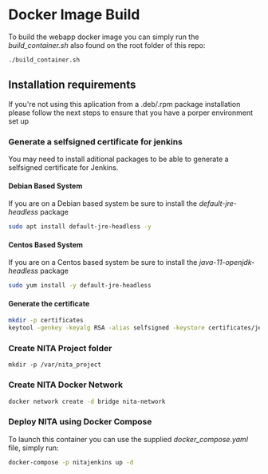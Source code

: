 # Docker Image Build
To build the webapp docker image you can simply run the *build_container.sh* also found on the root folder of this repo:
```bash
./build_container.sh
```
## Installation requirements
If you're not using this aplication from a .deb/.rpm package installation please follow the next steps to ensure that you have a porper environment set up

### Generate a selfsigned certificate for jenkins
You may need to install aditional packages to be able to generate a selfsigned certificate for Jenkins.

#### Debian Based System
If you are on a Debian based system be sure to install the *default-jre-headless* package
```bash
sudo apt install default-jre-headless -y
```

#### Centos Based System
If you are on a Centos based system be sure to install the *java-11-openjdk-headless* package
```bash
sudo yum install -y default-jre-headless
```

#### Generate the certificate
```bash
mkdir -p certificates
keytool -genkey -keyalg RSA -alias selfsigned -keystore certificates/jenkins_keystore.jks -keypass nita123 -storepass nita123 -keysize 4096 -dname "cn=, ou=, o=, l=, st=, c="
```

### Create NITA Project folder
```
mkdir -p /var/nita_project
```

### Create NITA Docker Network
```bash
docker network create -d bridge nita-network
```

### Deploy NITA using Docker Compose
To launch this container you can use the supplied *docker_compose.yaml* file, simply run:
```bash
docker-compose -p nitajenkins up -d
```
